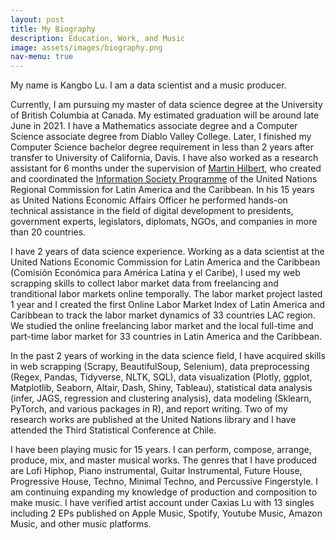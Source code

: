 ```yaml
---
layout: post
title: My Biography
description: Education, Work, and Music
image: assets/images/biography.png
nav-menu: true
---
```

My name is Kangbo Lu. I am a data scientist and a music producer.

Currently, I am pursuing my master of data science degree at the University of British Columbia at Canada. My estimated graduation will be around late June in 2021. I have a Mathematics associate degree and a Computer Science associate degree from Diablo Valley College. Later, I finished my Computer Science bachelor degree requirement in less than 2 years after transfer to University of California, Davis. I have also worked as a research assistant for 6 months under the supervision of [Martin Hilbert](https://communication.ucdavis.edu/people/hilbert), who created and coordinated the [Information Society Programme](http://www.cepal.org/SocInfo) of the United Nations Regional Commission for Latin America and the Caribbean. In his 15 years as United Nations Economic Affairs Officer he performed hands-on technical assistance in the field of digital development to presidents, government experts, legislators, diplomats, NGOs, and companies in more than 20 countries.

I have 2 years of data science experience. Working as a data scientist at the United Nations Economic Commission for Latin America and the Caribbean (Comisión Económica para América Latina y el Caribe), I used my web scrapping skills to collect labor market data from freelancing and tranditional labor markets online temporally. The labor market project lasted 1 year and I created the first Online Labor Market Index of Latin America and Caribbean to track the labor market dynamics of 33 countries LAC region. We studied the online freelancing labor market and the local full-time and part-time labor market for 33 countries in Latin America and the Caribbean.

In the past 2 years of working in the data science field, I have acquired skills in web scrapping (Scrapy, BeautifulSoup, Selenium), data preprocessing (Regex, Pandas, Tidyverse, NLTK, SQL), data visualization (Plotly, ggplot, Matplotlib, Seaborn, Altair, Dash, Shiny, Tableau), statistical data analysis (infer, JAGS, regression and clustering analysis), data modeling (Sklearn, PyTorch, and various packages in R), and report writing. Two of my research works are published at the United Nations library and I have attended the Third Statistical Conference at Chile.

I have been playing music for 15 years. I can perform, compose, arrange, produce, mix, and master musical works. The genres that I have produced are Lofi Hiphop, Piano instrumental, Guitar Instrumental, Future House, Progressive House, Techno, Minimal Techno, and Percussive Fingerstyle. I am continuing expanding my knowledge of production and composition to make music. I have verified artist account under Caxias Lu with 13 singles including 2 EPs published on Apple Music, Spotify, Youtube Music, Amazon Music, and other music platforms. 
